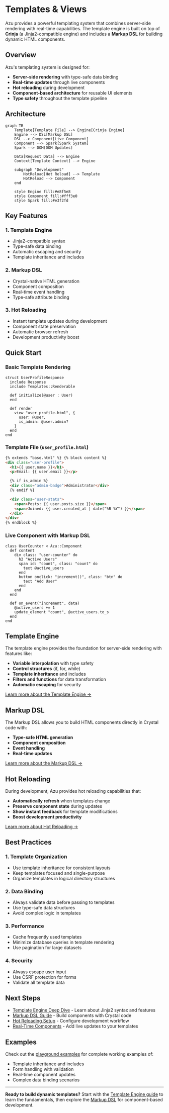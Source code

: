 # Templates & Views

Azu provides a powerful templating system that combines server-side rendering with real-time capabilities. The template engine is built on top of **Crinja** (a Jinja2-compatible engine) and includes a **Markup DSL** for building dynamic HTML components.

## Overview

Azu's templating system is designed for:

- **Server-side rendering** with type-safe data binding
- **Real-time updates** through live components
- **Hot reloading** during development
- **Component-based architecture** for reusable UI elements
- **Type safety** throughout the template pipeline

## Architecture

```mermaid
graph TB
    Template[Template File] --> Engine[Crinja Engine]
    Engine --> DSL[Markup DSL]
    DSL --> Component[Live Component]
    Component --> Spark[Spark System]
    Spark --> DOM[DOM Updates]

    Data[Request Data] --> Engine
    Context[Template Context] --> Engine

    subgraph "Development"
        HotReload[Hot Reload] --> Template
        HotReload --> Component
    end

    style Engine fill:#e8f5e8
    style Component fill:#fff3e0
    style Spark fill:#e3f2fd
```

## Key Features

### 1. **Template Engine**

- Jinja2-compatible syntax
- Type-safe data binding
- Automatic escaping and security
- Template inheritance and includes

### 2. **Markup DSL**

- Crystal-native HTML generation
- Component composition
- Real-time event handling
- Type-safe attribute binding

### 3. **Hot Reloading**

- Instant template updates during development
- Component state preservation
- Automatic browser refresh
- Development productivity boost

## Quick Start

### Basic Template Rendering

```crystal
struct UserProfileResponse
  include Response
  include Templates::Renderable

  def initialize(@user : User)
  end

  def render
    view "user_profile.html", {
      user: @user,
      is_admin: @user.admin?
    }
  end
end
```

### Template File (`user_profile.html`)

```html
{% extends "base.html" %} {% block content %}
<div class="user-profile">
  <h1>{{ user.name }}</h1>
  <p>Email: {{ user.email }}</p>

  {% if is_admin %}
  <div class="admin-badge">Administrator</div>
  {% endif %}

  <div class="user-stats">
    <span>Posts: {{ user.posts.size }}</span>
    <span>Joined: {{ user.created_at | date("%B %Y") }}</span>
  </div>
</div>
{% endblock %}
```

### Live Component with Markup DSL

```crystal
class UserCounter < Azu::Component
  def content
    div class: "user-counter" do
      h2 "Active Users"
      span id: "count", class: "count" do
        text @active_users
      end
      button onclick: "increment()", class: "btn" do
        text "Add User"
      end
    end
  end

  def on_event("increment", data)
    @active_users += 1
    update_element "count", @active_users.to_s
  end
end
```

## Template Engine

The template engine provides the foundation for server-side rendering with features like:

- **Variable interpolation** with type safety
- **Control structures** (if, for, while)
- **Template inheritance** and includes
- **Filters and functions** for data transformation
- **Automatic escaping** for security

[Learn more about the Template Engine →](templates/engine.md)

## Markup DSL

The Markup DSL allows you to build HTML components directly in Crystal code with:

- **Type-safe HTML generation**
- **Component composition**
- **Event handling**
- **Real-time updates**

[Learn more about the Markup DSL →](templates/markup.md)

## Hot Reloading

During development, Azu provides hot reloading capabilities that:

- **Automatically refresh** when templates change
- **Preserve component state** during updates
- **Show instant feedback** for template modifications
- **Boost development productivity**

[Learn more about Hot Reloading →](templates/hot-reload.md)

## Best Practices

### 1. **Template Organization**

- Use template inheritance for consistent layouts
- Keep templates focused and single-purpose
- Organize templates in logical directory structures

### 2. **Data Binding**

- Always validate data before passing to templates
- Use type-safe data structures
- Avoid complex logic in templates

### 3. **Performance**

- Cache frequently used templates
- Minimize database queries in template rendering
- Use pagination for large datasets

### 4. **Security**

- Always escape user input
- Use CSRF protection for forms
- Validate all template data

## Next Steps

- [Template Engine Deep Dive](templates/engine.md) - Learn about Jinja2 syntax and features
- [Markup DSL Guide](templates/markup.md) - Build components with Crystal code
- [Hot Reloading Setup](templates/hot-reload.md) - Configure development workflow
- [Real-Time Components](real-time.md) - Add live updates to your templates

## Examples

Check out the [playground examples](../playground/) for complete working examples of:

- Template inheritance and includes
- Form handling with validation
- Real-time component updates
- Complex data binding scenarios

---

**Ready to build dynamic templates?** Start with the [Template Engine guide](templates/engine.md) to learn the fundamentals, then explore the [Markup DSL](templates/markup.md) for component-based development.
